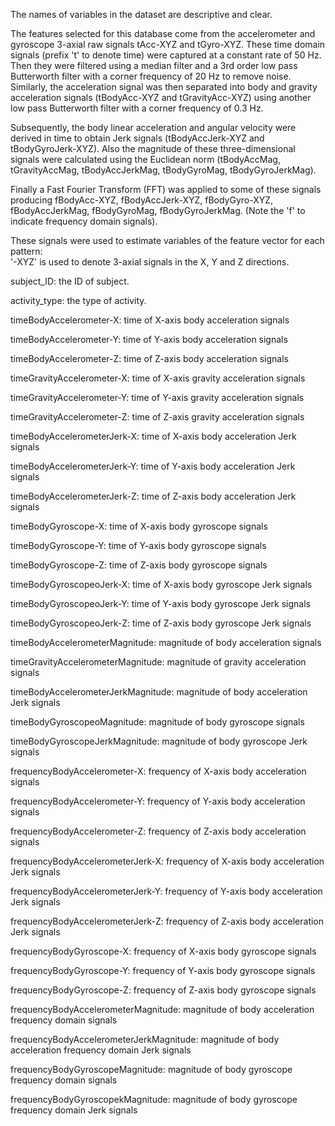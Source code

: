 The names of variables in the dataset are descriptive and clear.

The features selected for this database come from the accelerometer and gyroscope 3-axial raw signals tAcc-XYZ and tGyro-XYZ. These time domain signals (prefix 't' to denote time) were captured at a constant rate of 50 Hz. Then they were filtered using a median filter and a 3rd order low pass Butterworth filter with a corner frequency of 20 Hz to remove noise. Similarly, the acceleration signal was then separated into body and gravity acceleration signals (tBodyAcc-XYZ and tGravityAcc-XYZ) using another low pass Butterworth filter with a corner frequency of 0.3 Hz. 

Subsequently, the body linear acceleration and angular velocity were derived in time to obtain Jerk signals (tBodyAccJerk-XYZ and tBodyGyroJerk-XYZ). Also the magnitude of these three-dimensional signals were calculated using the Euclidean norm (tBodyAccMag, tGravityAccMag, tBodyAccJerkMag, tBodyGyroMag, tBodyGyroJerkMag). 

Finally a Fast Fourier Transform (FFT) was applied to some of these signals producing fBodyAcc-XYZ, fBodyAccJerk-XYZ, fBodyGyro-XYZ, fBodyAccJerkMag, fBodyGyroMag, fBodyGyroJerkMag. (Note the 'f' to indicate frequency domain signals). 

These signals were used to estimate variables of the feature vector for each pattern:  
'-XYZ' is used to denote 3-axial signals in the X, Y and Z directions.


subject_ID: the ID of subject.

activity_type: the type of activity.

timeBodyAccelerometer-X: time of X-axis body acceleration signals

timeBodyAccelerometer-Y: time of Y-axis body acceleration signals

timeBodyAccelerometer-Z: time of Z-axis body acceleration signals

timeGravityAccelerometer-X: time of X-axis gravity acceleration signals 

timeGravityAccelerometer-Y: time of Y-axis gravity acceleration signals 

timeGravityAccelerometer-Z: time of Z-axis gravity acceleration signals 


timeBodyAccelerometerJerk-X: time of X-axis body acceleration Jerk signals

timeBodyAccelerometerJerk-Y: time of Y-axis body acceleration Jerk signals

timeBodyAccelerometerJerk-Z: time of Z-axis body acceleration Jerk signals

timeBodyGyroscope-X: time of X-axis body gyroscope signals

timeBodyGyroscope-Y: time of Y-axis body gyroscope signals

timeBodyGyroscope-Z: time of Z-axis body gyroscope signals

timeBodyGyroscopeoJerk-X: time of X-axis body gyroscope Jerk signals

timeBodyGyroscopeoJerk-Y: time of Y-axis body gyroscope Jerk signals

timeBodyGyroscopeoJerk-Z: time of Z-axis body gyroscope Jerk signals

timeBodyAccelerometerMagnitude: magnitude of body acceleration signals

timeGravityAccelerometerMagnitude: magnitude of gravity acceleration signals

timeBodyAccelerometerJerkMagnitude: magnitude of body acceleration Jerk signals

timeBodyGyroscopeoMagnitude: magnitude of body gyroscope signals

timeBodyGyroscopeJerkMagnitude: magnitude of body gyroscope Jerk signals

frequencyBodyAccelerometer-X: frequency of X-axis body acceleration signals

frequencyBodyAccelerometer-Y: frequency of Y-axis body acceleration signals

frequencyBodyAccelerometer-Z: frequency of Z-axis body acceleration signals

frequencyBodyAccelerometerJerk-X: frequency of X-axis body acceleration Jerk signals

frequencyBodyAccelerometerJerk-Y: frequency of Y-axis body acceleration Jerk signals

frequencyBodyAccelerometerJerk-Z: frequency of Z-axis body acceleration Jerk signals

frequencyBodyGyroscope-X: frequency of X-axis body gyroscope signals

frequencyBodyGyroscope-Y: frequency of Y-axis body gyroscope signals

frequencyBodyGyroscope-Z: frequency of Z-axis body gyroscope signals

frequencyBodyAccelerometerMagnitude: magnitude of body acceleration frequency domain signals

frequencyBodyAccelerometerJerkMagnitude: magnitude of body acceleration frequency domain Jerk signals

frequencyBodyGyroscopeMagnitude: magnitude of body gyroscope frequency domain signals

frequencyBodyGyroscopekMagnitude: magnitude of body gyroscope frequency domain Jerk signals

